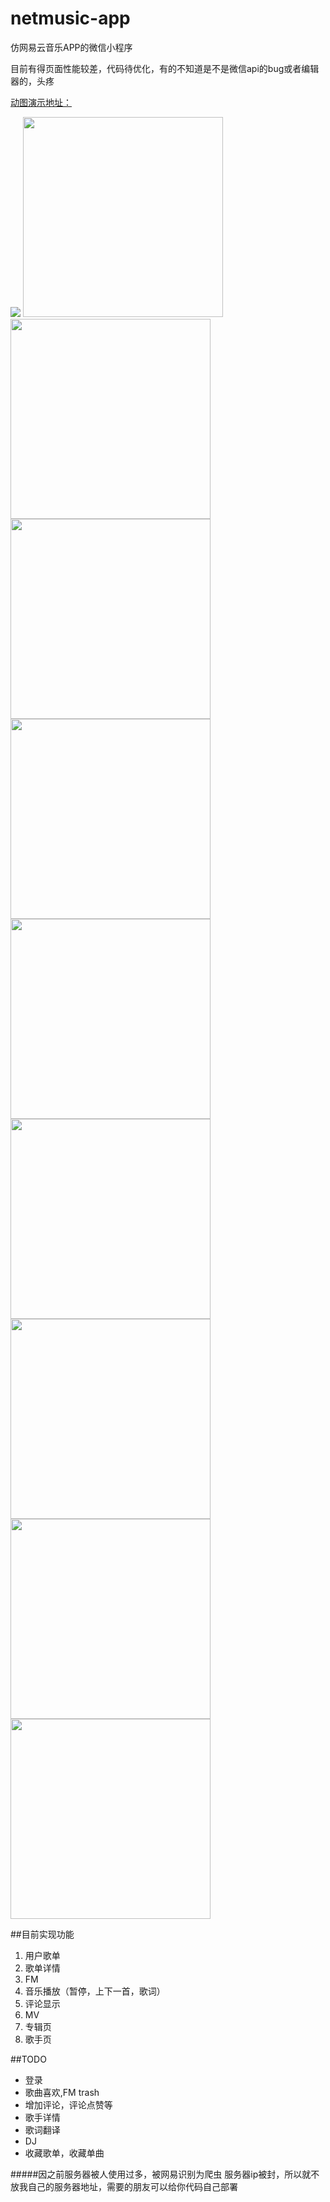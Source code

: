 # netmusic-app
仿网易云音乐APP的微信小程序

目前有得页面性能较差，代码待优化，有的不知道是不是微信api的bug或者编辑器的，头疼


 [动图演示地址：](http://7vik7b.com1.z0.glb.clouddn.com/20161212_112210.gif)
 
 
<image src="http://7vik7b.com1.z0.glb.clouddn.com/20161212_112210.gif"/>
 
<image width="320" src="http://7vik7b.com1.z0.glb.clouddn.com/IMG_4271.PNG"/>
<image width="320" src="http://7vik7b.com1.z0.glb.clouddn.com/IMG_4279.PNG"/>
<image width="320" src="http://7vik7b.com1.z0.glb.clouddn.com/IMG_4274.PNG"/>
<image width="320" src="http://7vik7b.com1.z0.glb.clouddn.com/IMG_4272.PNG"/>
<image width="320" src="http://7vik7b.com1.z0.glb.clouddn.com/IMG_4276.PNG"/>
<image width="320" src="http://7vik7b.com1.z0.glb.clouddn.com/IMG_4277.PNG"/>
<image width="320" src="http://7vik7b.com1.z0.glb.clouddn.com/IMG_4275.PNG"/>
<image width="320" src="http://7vik7b.com1.z0.glb.clouddn.com/IMG_4273.PNG"/>
<image width="320" src="http://7vik7b.com1.z0.glb.clouddn.com/IMG_4278.PNG"/>

##目前实现功能

1. 用户歌单
2. 歌单详情
3. FM
4. 音乐播放（暂停，上下一首，歌词）
5. 评论显示
6. MV
7. 专辑页
8. 歌手页

##TODO

* 登录
* 歌曲喜欢,FM trash
* 增加评论，评论点赞等
* 歌手详情
* 歌词翻译
* DJ
* 收藏歌单，收藏单曲



#####因之前服务器被人使用过多，被网易识别为爬虫 服务器ip被封，所以就不放我自己的服务器地址，需要的朋友可以给你代码自己部署
